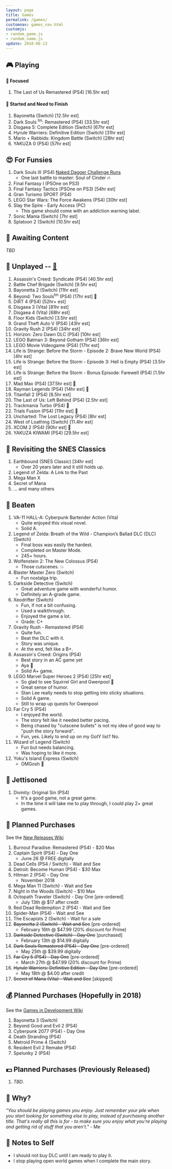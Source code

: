 ```yaml
---
layout: page
title: Games
permalink: /games/
customnav: games_nav.html
customjs:
- random_game.js
- random_name.js
update: 2018-06-13
---
```


<a name='currently-playing'></a>
<!-- playing:start -->

## :video_game: Playing

#### :eyes: Focused

1. The Last of Us Remastered (PS4) [16.5hr est]

#### :traffic_light: Started and Need to Finish

1. Bayonetta (Switch) [12.5hr est]
1. Dark Souls <sup>tm</sup>: Remastered (PS4) [33.5hr est]
1. Disgaea 5: Complete Edition (Switch) [67hr est]
1. Hyrule Warriers: Definitive Edition (Switch) [31hr est]
1. Mario + Rabbids: Kingdom Battle (Switch) [28hr est]
1. YAKUZA 0 (PS4) [57hr est]

<!-- playing:end -->
<a name='for-fun'></a>
<!-- for-fun:start -->

## :heart_eyes: For Funsies
<!-- <a href="javascript: randomGame('for-fun')" id="for-fun-link" title="Random selection" alt="Random selection">:dart:</a>-->

1. Dark Souls III (PS4) [Naked Dagger Challenge Runs](/naked-dagger/)
   - One last battle to master: Soul of Cinder :fire:
1. Final Fantasy I (PSOne on PS3)
1. Final Fantasy Tactics (PSOne on PS3) [54hr est]
1. Gran Turismo SPORT (PS4)
1. LEGO Star Wars: The Force Awakens (PS4) [30hr est]
1. Slay the Spire - Early Access (PC)
   - This game should come with an addiction warning label. 
1. Sonic Mania (Switch) [7hr est]
1. Splatoon 2 (Switch) [10.5hr est]

<!-- for-fun:end -->
<a name='awaiting-content'></a>
<!-- awaiting-content:start -->

## :calendar: Awaiting Content

_TBD_

<!-- awaiting-content:end -->
<a name='undecided'>
<!-- undecided:start -->

<!-- undecided:end -->
<a name='unplayed'></a>
<!-- unplayed:start -->

## :space_invader: Unplayed -- <a href="javascript: randomGame('unplayed')" id="unplayed-link">:dart:</a>

1. Assassin's Creed: Syndicate (PS4) [40.5hr est]
1. Battle Chef Brigade (Switch) [9.5hr est]
1. Bayonetta 2 (Switch) [11hr est]
1. Beyond: Two Souls<sup>tm</sup> (PS4) [17hr est] :banana:
1. DiRT 4 (PS4) [52hr+ est]
1. Disgaea 3 (Vita) [81hr est]
1. Disgaea 4 (Vita) [68hr est]
1. Floor Kids (Switch) [3.5hr est]
1. Grand Theft Auto V (PS4) [43hr est]
1. Gravity Rush 2 (PS4) [34hr est]
1. Horizon: Zero Dawn DLC (PS4) [10hr est]
1. LEGO Batman 3: Beyond Gotham (PS4) [36hr est]
1. LEGO Movie Videogame (PS4) [17hr est]
1. Life is Strange: Before the Storm - Episode 2: Brave New World (PS4) [4hr est]
1. Life is Strange: Before the Storm - Episode 3: Hell is Empty (PS4) [3.5hr est]
1. Life is Strange: Before the Storm - Bonus Episode: Farewell (PS4) [1.5hr est]
1. Mad Max (PS4) [37.5hr est] :banana:
1. Rayman Legends (PS4) [14hr est] :banana:
1. Titanfall 2 (PS4) [6.5hr est]
1. The Last of Us: Left Behind (PS4) [2.5hr est]
1. Trackmania Turbo (PS4) :banana:
1. Trials Fusion (PS4) [11hr est] :banana:
1. Uncharted: The Lost Legacy (PS4) [8hr est]
1. West of Loathing (Switch) [11.4hr est]
1. XCOM 2 (PS4) [90hr est] :banana:
1. YAKUZA KIWAMI (PS4) [29.5hr est]

<!-- unplayed:end -->

<a name='revisited'></a>
<!-- revisited:start -->

## :repeat: Revisiting the SNES Classics

1. Earthbound (SNES Classic) [34hr est]
   - Over 20 years later and it still holds up.
1. Legend of Zelda: A Link to the Past
1. Mega Man X
1. Secret of Mana
1. ... and many others

<!-- revisited:end -->

<a name='beaten'></a>
<!-- beaten:start -->

## :checkered_flag: Beaten

1. VA-11 HALL-A: Cyberpunk Bartender Action (Vita)
   - Quite enjoyed this visual novel.
   - Solid A.
1. Legend of Zelda: Breath of the Wild - Champion’s Ballad DLC (DLC) (Switch)
   - Final boss was easily the hardest.
   - Completed on Master Mode.
   - 245+ hours.
1. Wolfenstein 2: The New Colossus (PS4)
   - Those cutscenes. :boom:
1. Blaster Master Zero (Switch)
   - Fun nostalga trip.
1. Darkside Detective (Switch)
   - Great adventure game with wonderful humor. 
   - Definitely an A-grade game.
1. Xeodrifter (Switch)
   - Fun, if not a bit confusing.
   - Used a walkthrough. 
   - Enjoyed the game a lot.
   - Grade: C+
1. Gravity Rush - Remastered (PS4)
   - Quite fun.
   - Beat the DLC with it. 
   - Story was unique. 
   - At the end, felt like a B+.
1. Assassin's Creed: Origins (PS4)
   - Best story in an AC game yet
   - Aya :sparkling_heart:
   - Solid A+ game. 
1. LEGO Marvel Super Heroes 2 (PS4) [25hr est]
   - So glad to see Squirrel Girl and Gwenpool :sparkling_heart:
   - Great sense of humor.
   - Stan Lee really needs to stop getting into sticky situations.
   - Solid A game.
   - Still to wrap up quests for Gwenpool
1. Far Cry 5 (PS4)
   - I enjoyed the world.
   - The story felt like it needed better pacing.
   - Being chased by "cutscene bullets" is not my idea of good way to "push the story forward".
   - Fun, yes. Likely to end up on my GotY list? No.
1. Wizard of Legend (Switch)
   - Fun but needs balancing.
   - Was hoping to like it more.
1. Yoku's Island Express (Switch)
   - OMGosh :sparkling_heart:

<!-- beaten:end -->
<a name='jettisoned'></a>
<!-- jettisoned:start -->

## :rocket: Jettisoned

1. Divinity: Original Sin (PS4)
   - It's a good game, not a great game.
   - In the time it will take me to play through, I could play 2+ great games.
 
<!-- jettisoned:end -->
<a name='planned-purchases'></a>
<!-- planned-purchases:start -->

## :money_with_wings: Planned Purchases 

See the [New Releases Wiki][new-releases]

1. Burnout Paradise: Remastered (PS4) - $20 Max
1. Captain Spirit (PS4) - Day One
   - June 26 @ FREE digitally
1. Dead Cells (PS4 / Switch) - Wait and See
1. Detroit: Become Human (PS4) - $30 Max
1. Hitman 2 (PS4) - Day One
   - November 2018
1. Mega Man 11 (Switch) - Wait and See
1. Night in the Woods (Switch) - $10 Max
1. Octopath Traveler (Switch) - Day One [pre-ordered]
   * July 13th @ $17 after credit
1. Red Dead Redemption 2 (PS4) - Wait and See
1. Spider-Man (PS4) - Wait and See
1. The Escapists 2 (Switch) - Wait for a sale
1. ~~Bayonetta 2 (Switch) - Wait and See~~ [pre-ordered]
   * February 16th @ $47.99 (20% discount for Prime)
1. ~~Darkside Detective (Switch) - Day One~~ [purchased]
   * February 13th @ $14.99 digitally
1. ~~Dark Souls Remastered (PS4) - Day One~~ [pre-ordered]
   * May 25th @ $39.99 digitally
1. ~~Far Cry 5 (PS4) - Day One~~ [pre-ordered]
   * March 27th @ $47.99 (20% discount for Prime)
1. ~~Hyrule Warriers: Definitive Edition - Day One~~ [pre-ordered]
   * May 18th @ $4.00 after credit
1. ~~Secret of Mana (Vita) - Wait and See~~ [skipped]


## :moneybag: Planned Purchases (Hopefully in 2018)

See the [Games in Development Wiki][games-in-development]

1. Bayonetta 3 (Switch)
1. Beyond Good and Evil 2 (PS4)
1. Cyberpunk 2077 (PS4) - Day One
1. Death Stranding (PS4)
1. Metroid Prime 4 (Switch)
1. Resident Evil 2 Remake (PS4)
1. Spelunky 2 (PS4)

## :dollar: Planned Purchases (Previously Released)

1. _TBD_.

<!-- planned-purchases:end -->

<a name='why'>

## :thought_balloon: Why?

_"You should be playing games you enjoy. Just remember your pile when you start
looking for something else to play, instead of purchasing another title. That's
really all this is for - to make sure you enjoy what you're playing and getting
rid of stuff that you aren't."_ - Me

<a name='notes-to-self'>

## :memo: Notes to Self

+ I should not buy DLC until I am ready to play it.
+ I stop playing open world games when I complete the main story.

[new-releases]: https://en.wikipedia.org/wiki/2018_in_video_gaming#Game_releases
[games-in-development]: https://en.wikipedia.org/wiki/List_of_video_games_in_development
[notes-to-self]: #notes-to-self
[currently-playing]: #currently-playing
[awaiting-content]: #awaiting-content
[undecided]: #undecided
[unplayed]: #unplayed
[beaten]: #beaten
[jettisoned]: #jettisoned
[why]: #why
[for-fun]: #for-fun
[planned-purchases]: #planned-purchases
